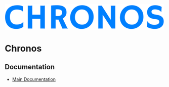 <img src="docs/assets/chronos-logo.svg" alt="drawing" width="1000"/>

# Chronos

## Documentation

- [Main Documentation](docs/README.md)

